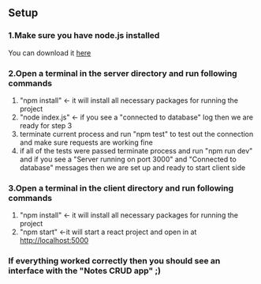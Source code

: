 ## Setup

### 1.Make sure you have node.js installed

You can download it [here](https://nodejs.org/en/download/)

### 2.Open a terminal in the server directory and run following commands

1. "npm install" <- it will install all necessary packages for running the project
2. "node index.js" <- if you see a "connected to database" log then we are ready for step 3
3. terminate current process and run "npm test" to test out the connection and make sure requests are working fine
4. if all of the tests were passed terminate process and run "npm run dev" and if you see a "Server running on port 3000" and "Connected to database" messages then we are set up and ready to start client side

### 3.Open a terminal in the client directory and run following commands

1. "npm install" <- it will install all necessary packages for running the project
2. "npm start" <-it will start a react project and open in at [http://localhost:5000](http://localhost:5000)

### If everything worked correctly then you should see an interface with the "Notes CRUD app" ;)

